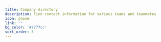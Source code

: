```yaml
---
title: Company directory
description: Find contact information for various teams and teammates
icon: phone
link: ""
bg_color: '#7777cc'
sort_order: 5
---
```


